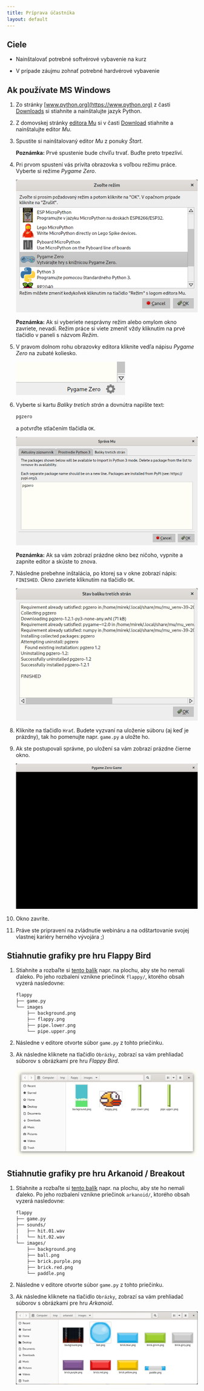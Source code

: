 ```yaml
---
title: Príprava účastníka
layout: default
---
```



## Ciele

* Nainštalovať potrebné softvérové vybavenie na kurz

* V prípade záujmu zohnať potrebné hardvérové vybavenie


## Ak používate MS Windows

1. Zo stránky [www.python.org](https://www.python.org) z časti [Downloads](https://www.python.org/downloads/) si stiahnite a nainštalujte jazyk Python.

2. Z domovskej stránky [editora Mu](https://codewith.mu) si v časti [Download](https://codewith.mu/en/download) stiahnite a nainštalujte editor *Mu*.

3. Spustite si nainštalovaný editor *Mu* z ponuky *Štart*. 

   **Poznámka:** Prvé spustenie bude chvíľu trvať. Buďte preto trpezliví.

4. Pri prvom spustení vás privíta obrazovka s voľbou režimu práce. Vyberte si režime *Pygame Zero*.

   ![Editor Mu: Voľba režimu práce](images/mu-select.mode.png)

   **Poznámka:** Ak si vyberiete nesprávny režim alebo omylom okno zavriete, nevadí. Režim práce si viete zmeniť vždy kliknutím na prvé tlačidlo v paneli s názvom *Režim*.

5. V pravom dolnom rohu obrazovky editora kliknite vedľa nápisu *Pygame Zero* na zubaté koliesko.

   ![Editor Mu: Nastavenia Mu](images/mu-settings.png)

6. Vyberte si kartu *Balíky tretích strán* a dovnútra napíšte text:

   ```bash
   pgzero
   ```

   a potvrďte stlačením tlačidla `OK`.

   ![Editor Mu: Voľba balíkov tretích strán](images/mu-third.party.packages.selection.png)

   **Poznámka:** Ak sa vám zobrazí prázdne okno bez ničoho, vypnite a zapnite editor a skúste to znova.

7. Následne prebehne inštalácia, po ktorej sa v okne zobrazí nápis: `FINISHED`. Okno zavriete kliknutím na tlačidlo `OK`.

   ![Editor Mu: Stav inštalácie balíkov tretích strán](images/mu-finished.installation.of.packages.png)

8. Kliknite na tlačidlo `Hrať`. Budete vyzvaní na uloženie súboru (aj keď je prázdny), tak ho pomenujte napr. `game.py` a uložte ho. 

9. Ak ste postupovali správne, po uložení sa vám zobrazí prázdne čierne okno.

   ![Prázdne okno aplikácie](images/game.window.png)

10. Okno zavrite.

11. Práve ste pripravení na zvládnutie webináru a na odštartovanie svojej vlastnej kariéry herného vývojára ;)


## Stiahnutie grafiky pre hru Flappy Bird

1. Stiahnite a rozbaľte si [tento balík](resources/project-flappy.bird.zip) napr. na plochu, aby ste ho nemali ďaleko. Po jeho rozbalení vznikne priečinok `flappy/`, ktorého obsah vyzerá nasledovne:

    ```
    flappy
    ├── game.py
    └── images
        ├── background.png
        ├── flappy.png
        ├── pipe.lower.png
        └── pipe.upper.png
    ```

2. Následne v editore otvorte súbor `game.py` z tohto priečinku.

3. Ak následne kliknete na tlačidlo `Obrázky`, zobrazí sa vám prehliadač súborov s obrázkami pre hru *Flappy Bird*. 

    ![Editor Mu: Otvorenie obrázkov z hry *Flappy Bird*](images/mu-flappy.bird.images.png)



## Stiahnutie grafiky pre hru Arkanoid / Breakout

1. Stiahnite a rozbaľte si [tento balík](resources/project-arkanoid.zip) napr. na plochu, aby ste ho nemali ďaleko. Po jeho rozbalení vznikne priečinok `arkanoid/`, ktorého obsah vyzerá nasledovne:

    ```
    flappy
    ├── game.py
    ├── sounds/
    │   ├── hit.01.wav
    │   └── hit.02.wav
    └── images/
        ├── background.png
        ├── ball.png
        ├── brick.purple.png
        ├── brick.red.png
        └── paddle.png
    ```

2. Následne v editore otvorte súbor `game.py` z tohto priečinku.

3. Ak následne kliknete na tlačidlo `Obrázky`, zobrazí sa vám prehliadač súborov s obrázkami pre hru *Arkanoid*. 

    ![Editor Mu: Otvorenie obrázkov z hry *Arkanoid*](images/mu-arkanoid.images.png)
